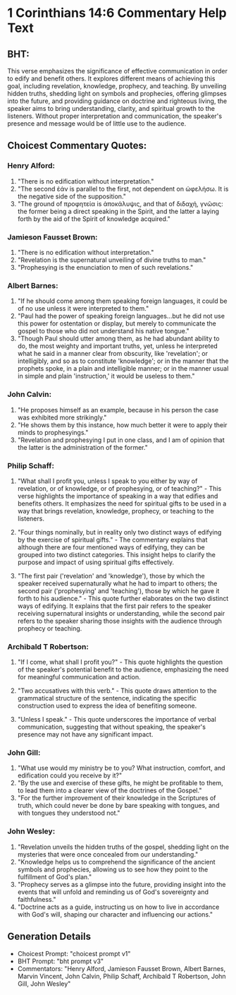 # 1 Corinthians 14:6 Commentary Help Text

## BHT:
This verse emphasizes the significance of effective communication in order to edify and benefit others. It explores different means of achieving this goal, including revelation, knowledge, prophecy, and teaching. By unveiling hidden truths, shedding light on symbols and prophecies, offering glimpses into the future, and providing guidance on doctrine and righteous living, the speaker aims to bring understanding, clarity, and spiritual growth to the listeners. Without proper interpretation and communication, the speaker's presence and message would be of little use to the audience.

## Choicest Commentary Quotes:
### Henry Alford:
1. "There is no edification without interpretation."
2. "The second ἐάν is parallel to the first, not dependent on ὠφελήσω. It is the negative side of the supposition."
3. "The ground of προφητεία is ἀποκάλυψις, and that of διδαχή, γνῶσις: the former being a direct speaking in the Spirit, and the latter a laying forth by the aid of the Spirit of knowledge acquired."

### Jamieson Fausset Brown:
1. "There is no edification without interpretation."
2. "Revelation is the supernatural unveiling of divine truths to man."
3. "Prophesying is the enunciation to men of such revelations."

### Albert Barnes:
1. "If he should come among them speaking foreign languages, it could be of no use unless it were interpreted to them."
2. "Paul had the power of speaking foreign languages...but he did not use this power for ostentation or display, but merely to communicate the gospel to those who did not understand his native tongue."
3. "Though Paul should utter among them, as he had abundant ability to do, the most weighty and important truths, yet, unless he interpreted what he said in a manner clear from obscurity, like 'revelation'; or intelligibly, and so as to constitute 'knowledge'; or in the manner that the prophets spoke, in a plain and intelligible manner; or in the manner usual in simple and plain 'instruction,' it would be useless to them."

### John Calvin:
1. "He proposes himself as an example, because in his person the case was exhibited more strikingly."
2. "He shows them by this instance, how much better it were to apply their minds to prophesyings."
3. "Revelation and prophesying I put in one class, and I am of opinion that the latter is the administration of the former."

### Philip Schaff:
1. "What shall I profit you, unless I speak to you either by way of revelation, or of knowledge, or of prophesying, or of teaching?" - This verse highlights the importance of speaking in a way that edifies and benefits others. It emphasizes the need for spiritual gifts to be used in a way that brings revelation, knowledge, prophecy, or teaching to the listeners.

2. "Four things nominally, but in reality only two distinct ways of edifying by the exercise of spiritual gifts." - The commentary explains that although there are four mentioned ways of edifying, they can be grouped into two distinct categories. This insight helps to clarify the purpose and impact of using spiritual gifts effectively.

3. "The first pair ('revelation' and 'knowledge'), those by which the speaker received supernaturally what he had to impart to others; the second pair ('prophesying' and 'teaching'), those by which he gave it forth to his audience." - This quote further elaborates on the two distinct ways of edifying. It explains that the first pair refers to the speaker receiving supernatural insights or understanding, while the second pair refers to the speaker sharing those insights with the audience through prophecy or teaching.

### Archibald T Robertson:
1. "If I come, what shall I profit you?" - This quote highlights the question of the speaker's potential benefit to the audience, emphasizing the need for meaningful communication and action.

2. "Two accusatives with this verb." - This quote draws attention to the grammatical structure of the sentence, indicating the specific construction used to express the idea of benefiting someone.

3. "Unless I speak." - This quote underscores the importance of verbal communication, suggesting that without speaking, the speaker's presence may not have any significant impact.

### John Gill:
1. "What use would my ministry be to you? What instruction, comfort, and edification could you receive by it?" 
2. "By the use and exercise of these gifts, he might be profitable to them, to lead them into a clearer view of the doctrines of the Gospel." 
3. "For the further improvement of their knowledge in the Scriptures of truth, which could never be done by bare speaking with tongues, and with tongues they understood not."

### John Wesley:
1. "Revelation unveils the hidden truths of the gospel, shedding light on the mysteries that were once concealed from our understanding."
2. "Knowledge helps us to comprehend the significance of the ancient symbols and prophecies, allowing us to see how they point to the fulfillment of God's plan."
3. "Prophecy serves as a glimpse into the future, providing insight into the events that will unfold and reminding us of God's sovereignty and faithfulness."
4. "Doctrine acts as a guide, instructing us on how to live in accordance with God's will, shaping our character and influencing our actions."


## Generation Details
- Choicest Prompt: "choicest prompt v1"
- BHT Prompt: "bht prompt v3"
- Commentators: "Henry Alford, Jamieson Fausset Brown, Albert Barnes, Marvin Vincent, John Calvin, Philip Schaff, Archibald T Robertson, John Gill, John Wesley"
